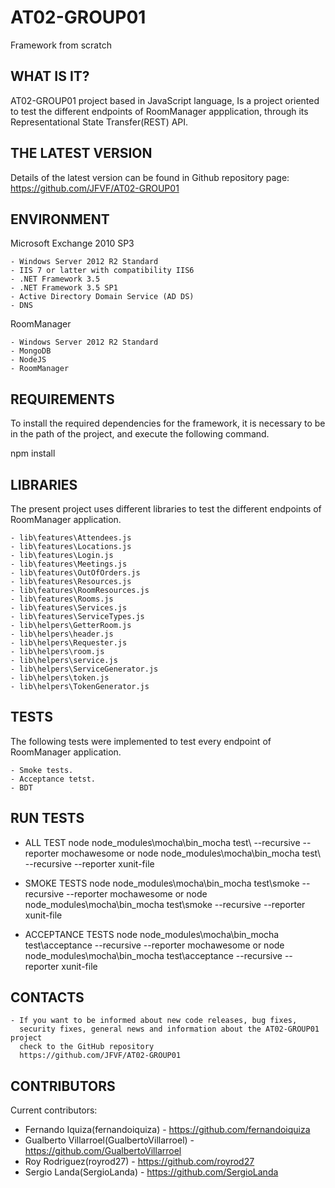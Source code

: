 # AT02-GROUP01
Framework from scratch



WHAT IS IT?
------------

AT02-GROUP01 project based in JavaScript language,
Is a project oriented to test the different endpoints of RoomManager appplication,
through its Representational State Transfer(REST) API.

THE LATEST VERSION
------------------

Details of the latest version can be found in Github repository page: https://github.com/JFVF/AT02-GROUP01

ENVIRONMENT
-----------

Microsoft Exchange 2010 SP3

	- Windows Server 2012 R2 Standard
	- IIS 7 or latter with compatibility IIS6
	- .NET Framework 3.5
	- .NET Framework 3.5 SP1
	- Active Directory Domain Service (AD DS)
	- DNS

RoomManager

	- Windows Server 2012 R2 Standard
	- MongoDB
	- NodeJS
	- RoomManager

REQUIREMENTS
------------

To install the required dependencies for the framework, it is necessary to be in the path of the project, and execute the following command.

npm install

LIBRARIES
---------

The present project uses different libraries to test the different endpoints of RoomManager application.

	- lib\features\Attendees.js
	- lib\features\Locations.js
	- lib\features\Login.js
	- lib\features\Meetings.js
	- lib\features\OutOfOrders.js
	- lib\features\Resources.js
	- lib\features\RoomResources.js
	- lib\features\Rooms.js
	- lib\features\Services.js
	- lib\features\ServiceTypes.js
	- lib\helpers\GetterRoom.js
	- lib\helpers\header.js
	- lib\helpers\Requester.js
	- lib\helpers\room.js
	- lib\helpers\service.js
	- lib\helpers\ServiceGenerator.js
	- lib\helpers\token.js
	- lib\helpers\TokenGenerator.js


TESTS
-----

The following tests were implemented to test every endpoint of RoomManager application.

	- Smoke tests.
	- Acceptance tetst.
	- BDT

RUN TESTS
---------
- ALL TEST
        node node_modules\mocha\bin\_mocha test\ --recursive --reporter mochawesome
     or
        node node_modules\mocha\bin\_mocha test\ --recursive --reporter xunit-file

- SMOKE TESTS
        node node_modules\mocha\bin\_mocha test\smoke --recursive --reporter mochawesome
     or
        node node_modules\mocha\bin\_mocha test\smoke --recursive --reporter xunit-file

- ACCEPTANCE TESTS
        node node_modules\mocha\bin\_mocha test\acceptance --recursive --reporter mochawesome
     or
        node node_modules\mocha\bin\_mocha test\acceptance --recursive --reporter xunit-file

CONTACTS
--------

    - If you want to be informed about new code releases, bug fixes,
      security fixes, general news and information about the AT02-GROUP01 project
      check to the GitHub repository
      https://github.com/JFVF/AT02-GROUP01

CONTRIBUTORS
------------

Current contributors:
 * Fernando Iquiza(fernandoiquiza) - https://github.com/fernandoiquiza
 * Gualberto Villarroel(GualbertoVillarroel) - https://github.com/GualbertoVillarroel
 * Roy Rodriguez(royrod27) - https://github.com/royrod27
 * Sergio Landa(SergioLanda) - https://github.com/SergioLanda
